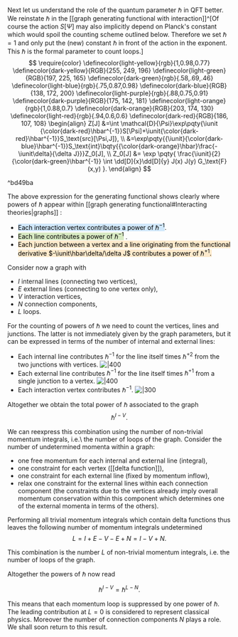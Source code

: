
Next let us understand the role of the quantum parameter $\hbar$
in QFT better.
We reinstate $\hbar$ in the [[graph generating functional with interaction]]^[Of course the action $S[\Psi]$ may also implicitly depend on Planck's constant which would spoil the counting scheme outlined below. Therefore we set $\hbar=1$ and only put the (new) constant $\hbar$ in front of the action in the exponent. This $\hbar$ is the formal parameter to count loops.]
$$
\require{color}
\definecolor{light-yellow}{rgb}{1,0.98,0.77}
\definecolor{dark-yellow}{RGB}{255, 249, 196}
\definecolor{light-green}{RGB}{197, 225, 165}
\definecolor{dark-green}{rgb}{.58,.69,.46}
\definecolor{light-blue}{rgb}{.75,0.87,0.98}
\definecolor{dark-blue}{RGB}{138, 172, 200}
\definecolor{light-purple}{rgb}{.88,0.75,0.91}
\definecolor{dark-purple}{RGB}{175, 142, 181}
\definecolor{light-orange}{rgb}{1,0.88,0.7}
\definecolor{dark-orange}{RGB}{203, 174, 130}
\definecolor{light-red}{rgb}{.94,0.6,0.6}
\definecolor{dark-red}{RGB}{186, 107, 108}
\begin{align}
Z[J]
&=\int \mathcal{D}{\Psi}\exp\pqty{\iunit {\color{dark-red}\hbar^{-1}}S[\Psi]+\iunit{\color{dark-red}\hbar^{-1}}S_\text{src}[\Psi,J]},
\\
&=\exp\pqty{{\iunit}{\color{dark-blue}\hbar^{-1}}S_\text{int}\bqty{{\color{dark-orange}\hbar}\frac{-\iunit\delta}{\delta J}}}Z_0[J],
\\
Z_0[J]
&=
\exp \pqty{ \frac{\iunit}{2}{\color{dark-green}\hbar^{-1}} \int \dd[D]{x}\dd[D]{y} J(x) J(y) G_\text{F}(x,y) }.
\end{align}
$$

^bd49ba

The above expression for the generating functional
shows clearly where powers of $\hbar$ appear within [[graph generating functional#Interacting theories|graphs]] :
- <mark style="background: #BBDEFBA6;">Each interaction vertex contributes a power of $\hbar^{-1}$</mark>.
- <mark style="background: #C5E1A5A6;">Each line contributes a power of $\hbar^{-1}$</mark> .
- <mark style="background: #FFE0B2A6;">Each junction between a vertex and a line originating from the functional derivative $-\iunit\hbar\delta/\delta J$ contributes a power of $\hbar^{+1}$.</mark> 

Consider now a graph with
- $I$ internal lines (connecting two vertices),
- $E$ external lines (connecting to one vertex only),
- $V$ interaction vertices,
- $N$ connection components,
- $L$ loops.


For the counting of powers of $\hbar$ we need to count
the vertices, lines and junctions.
The latter is not immediately given by the graph parameters,
but it can be expressed in terms of the number of
internal and external lines:
- Each internal line contributes $\hbar^{-1}$ for the line itself times $\hbar^{+2}$ from the two junctions with vertices.
    ![|400](file:///C:/Users/Lucien/Documents/UNI/images/image37.png)
- Each external line contributes $\hbar^{-1}$ for the line itself times $\hbar^{+1}$ from a single junction to a vertex.
![|400](file:///C:/Users/Lucien/Documents/UNI/images/image27.png)
- Each interaction vertex contributes $\hbar^{-1}$.
![|300](file:///C:/Users/Lucien/Documents/UNI/images/image58.png)


Altogether we obtain the total power of $\hbar$ associated to the graph
$$
\hbar^{I-V}.
$$

We can reexpress this combination using the number of
non-trivial momentum integrals, i.e.\ the number of loops of the graph.
Consider the number of undetermined momenta within a graph:
- one free momentum for each internal and external line (integral),
 - one constraint for each vertex ([[delta function]]),
 - one constraint for each external line (fixed by momentum inflow),
 - relax one constraint for the external lines within each connection component (the constraints due to the vertices already imply overall momentum conservation within this component which determines one of the external momenta in terms of the others).

Performing all trivial momentum integrals which contain delta functions
thus leaves the following number of momentum integrals undetermined
$$
L=I+E-V-E+N=I-V+N.
$$

This combination is the number $L$ of non-trivial
momentum integrals, i.e. the number of loops of the graph.

Altogether the powers of $\hbar$ now read

$$
\hbar^{I-V} = \hbar^{L-N}.
$$

This means that each momentum loop is
suppressed by one power of $\hbar$.
The leading contribution at $L=0$
is considered to represent
classical physics.
Moreover the number of connection components $N$ plays a role.
We shall soon return to this result.
